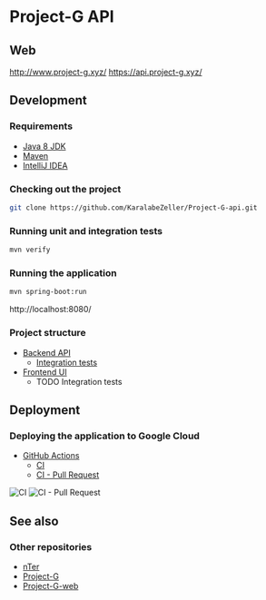 # Project-G API

## Web
http://www.project-g.xyz/ 
https://api.project-g.xyz/

## Development

### Requirements
* [Java 8 JDK](https://adoptopenjdk.net/)
* [Maven](https://maven.apache.org/)
* [IntelliJ IDEA](https://www.jetbrains.com/idea/)

### Checking out the project
```bash
git clone https://github.com/KaralabeZeller/Project-G-api.git
```

### Running unit and integration tests
```bash
mvn verify
```

### Running the application
```bash
mvn spring-boot:run
```

http://localhost:8080/

### Project structure

* [Backend API](https://github.com/KaralabeZeller/Project-G-api/tree/master/src/main/java/com/nter/projectg)
  * [Integration tests](https://github.com/KaralabeZeller/Project-G-api/tree/master/src/test/java/com/nter)
* [Frontend UI](https://github.com/KaralabeZeller/Project-G-api/tree/master/src/main/resources/static)
  * TODO Integration tests

## Deployment

### Deploying the application to Google Cloud
* [GitHub Actions](https://github.com/KaralabeZeller/Project-G-api/actions)
  * [CI](https://github.com/KaralabeZeller/Project-G-api/blob/master/.github/workflows/build.yaml)
  * [CI - Pull Request](https://github.com/KaralabeZeller/Project-G-api/blob/master/.github/workflows/pull-request.yaml)

![CI](https://github.com/KaralabeZeller/Project-G-api/workflows/CI/badge.svg)
![CI - Pull Request](https://github.com/KaralabeZeller/Project-G-api/workflows/CI%20-%20Pull%20Request/badge.svg)

## See also

### Other repositories
* [nTer](https://github.com/KaralabeZeller/nter)  
* [Project-G](https://github.com/KaralabeZeller/Project-G)  
* [Project-G-web](https://github.com/KaralabeZeller/Project-G-web)
